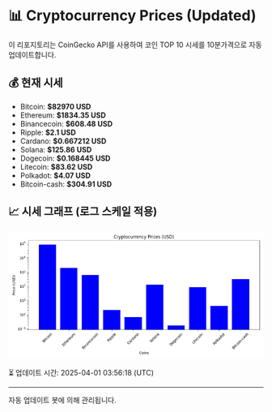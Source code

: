 
# 📊 Cryptocurrency Prices (Updated)

이 리포지토리는 CoinGecko API를 사용하여 코인 TOP 10 시세를 10분가격으로 자동 업데이트합니다.

## 💰 현재 시세
- Bitcoin: **$82970 USD**
- Ethereum: **$1834.35 USD**
- Binancecoin: **$608.48 USD**
- Ripple: **$2.1 USD**
- Cardano: **$0.667212 USD**
- Solana: **$125.86 USD**
- Dogecoin: **$0.168445 USD**
- Litecoin: **$83.62 USD**
- Polkadot: **$4.07 USD**
- Bitcoin-cash: **$304.91 USD**

## 📈 시세 그래프 (로그 스케일 적용)
![Crypto Prices](crypto_prices.png)

⏳ 업데이트 시간: 2025-04-01 03:56:18 (UTC)

---
자동 업데이트 봇에 의해 관리됩니다.
